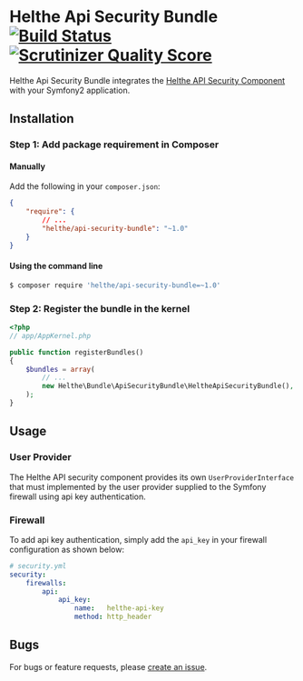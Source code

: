 # Helthe Api Security Bundle [![Build Status](https://travis-ci.org/helthe/ApiSecurityBundle.png?branch=master)](https://travis-ci.org/helthe/ApiSecurityBundle) [![Scrutinizer Quality Score](https://scrutinizer-ci.com/g/helthe/ApiSecurityBundle/badges/quality-score.png?s=eb5e74ae4910186635f08c19f04b3a90f0802747)](https://scrutinizer-ci.com/g/helthe/ApiSecurityBundle/)

Helthe Api Security Bundle integrates the [Helthe API Security Component](https://github.com/helthe/ApiSecurity)
with your Symfony2 application.

## Installation

### Step 1: Add package requirement in Composer

#### Manually

Add the following in your `composer.json`:

```json
{
    "require": {
        // ...
        "helthe/api-security-bundle": "~1.0"
    }
}
```

#### Using the command line

```bash
$ composer require 'helthe/api-security-bundle=~1.0'
```

### Step 2: Register the bundle in the kernel

```php
<?php
// app/AppKernel.php

public function registerBundles()
{
    $bundles = array(
        // ...
        new Helthe\Bundle\ApiSecurityBundle\HeltheApiSecurityBundle(),
    );
}
```

## Usage

### User Provider

The Helthe API security component provides its own `UserProviderInterface` that
must implemented by the user provider supplied to the Symfony firewall using
api key authentication.

### Firewall

To add api key authentication, simply add the `api_key` in your firewall
configuration as shown below:

```yaml
# security.yml
security:
    firewalls:
        api:
            api_key:
                name:   helthe-api-key
                method: http_header
```

## Bugs

For bugs or feature requests, please [create an issue](https://github.com/helthe/ApiSecurityBundle/issues/new).
